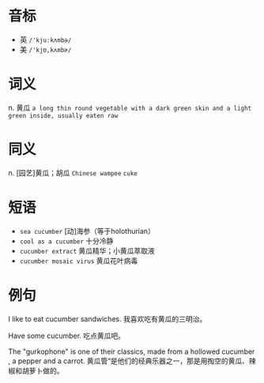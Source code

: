 # 音标

- 英 `/'kjuːkʌmbə/`
- 美 `/'kjʊ,kʌmbɚ/`

# 词义

n. 黄瓜
`a long thin round vegetable with a dark green skin and a light green inside, usually eaten raw`

# 同义

n. [园艺]黄瓜；胡瓜
`Chinese wampee` `cuke`

# 短语

- `sea cucumber` [动]海参（等于holothurian）
- `cool as a cucumber` 十分冷静
- `cucumber extract` 黄瓜精华；小黄瓜萃取液
- `cucumber mosaic virus` 黄瓜花叶病毒

# 例句

I like to eat cucumber sandwiches.
我喜欢吃有黄瓜的三明治。

Have some cucumber.
吃点黄瓜吧。

The "gurkophone" is one of their classics, made from a hollowed cucumber , a pepper and a carrot.
黄瓜管“是他们的经典乐器之一，那是用掏空的黄瓜、辣椒和胡萝卜做的。


